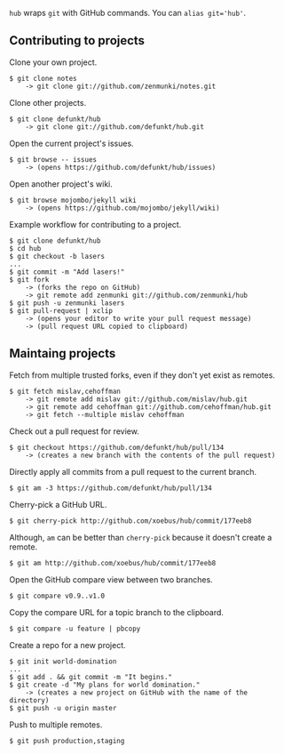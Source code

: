 `hub` wraps `git` with GitHub commands. You can `alias git='hub'`.

## Contributing to projects

Clone your own project.

    $ git clone notes
        -> git clone git://github.com/zenmunki/notes.git

Clone other projects.

    $ git clone defunkt/hub
        -> git clone git://github.com/defunkt/hub.git

Open the current project's issues.

    $ git browse -- issues
        -> (opens https://github.com/defunkt/hub/issues)

Open another project's wiki.

    $ git browse mojombo/jekyll wiki
        -> (opens https://github.com/mojombo/jekyll/wiki)

Example workflow for contributing to a project.

    $ git clone defunkt/hub
    $ cd hub
    $ git checkout -b lasers
    ...
    $ git commit -m "Add lasers!"
    $ git fork
        -> (forks the repo on GitHub)
        -> git remote add zenmunki git://github.com/zenmunki/hub
    $ git push -u zenmunki lasers
    $ git pull-request | xclip
        -> (opens your editor to write your pull request message)
        -> (pull request URL copied to clipboard)

## Maintaing projects

Fetch from multiple trusted forks, even if they don't yet exist as remotes.

    $ git fetch mislav,cehoffman
        -> git remote add mislav git://github.com/mislav/hub.git
        -> git remote add cehoffman git://github.com/cehoffman/hub.git
        -> git fetch --multiple mislav cehoffman

Check out a pull request for review.

    $ git checkout https://github.com/defunkt/hub/pull/134
        -> (creates a new branch with the contents of the pull request)

Directly apply all commits from a pull request to the current branch.

    $ git am -3 https://github.com/defunkt/hub/pull/134

Cherry-pick a GitHub URL.

    $ git cherry-pick http://github.com/xoebus/hub/commit/177eeb8

Although, `am` can be better than `cherry-pick` because it doesn't create a remote.

    $ git am http://github.com/xoebus/hub/commit/177eeb8

Open the GitHub compare view between two branches.

    $ git compare v0.9..v1.0

Copy the compare URL for a topic branch to the clipboard.

    $ git compare -u feature | pbcopy

Create a repo for a new project.

    $ git init world-domination
    ...
    $ git add . && git commit -m "It begins."
    $ git create -d "My plans for world domination."
        -> (creates a new project on GitHub with the name of the directory)
    $ git push -u origin master

Push to multiple remotes.

    $ git push production,staging
